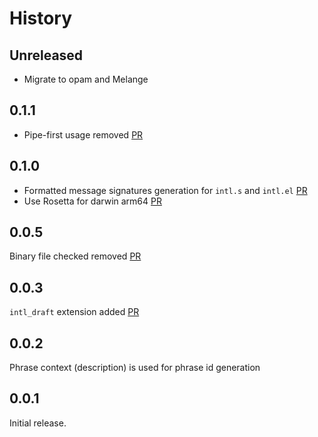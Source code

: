 # History

## Unreleased

- Migrate to opam and Melange

## 0.1.1

- Pipe-first usage removed [PR](https://github.com/ahrefs/bs-react-intl-ppx/pull/11)

## 0.1.0

- Formatted message signatures generation for `intl.s` and `intl.el` [PR](https://github.com/ahrefs/bs-react-intl-ppx/pull/8)
- Use Rosetta for darwin arm64 [PR](https://github.com/ahrefs/bs-react-intl-ppx/pull/7)

## 0.0.5

Binary file checked removed [PR](https://github.com/ahrefs/bs-react-intl-ppx/pull/9)

## 0.0.3

`intl_draft` extension added [PR](https://github.com/ahrefs/bs-react-intl-ppx/pull/5)

## 0.0.2
Phrase context (description) is used for phrase id generation

## 0.0.1
Initial release.
